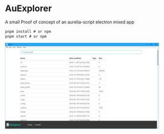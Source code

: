 # AuExplorer
A small Proof of concept of an aurelia-script electron mixed app

```
pnpm install # or npm
pnpm start # or npm
```
![Screenshot](./s1.PNG)